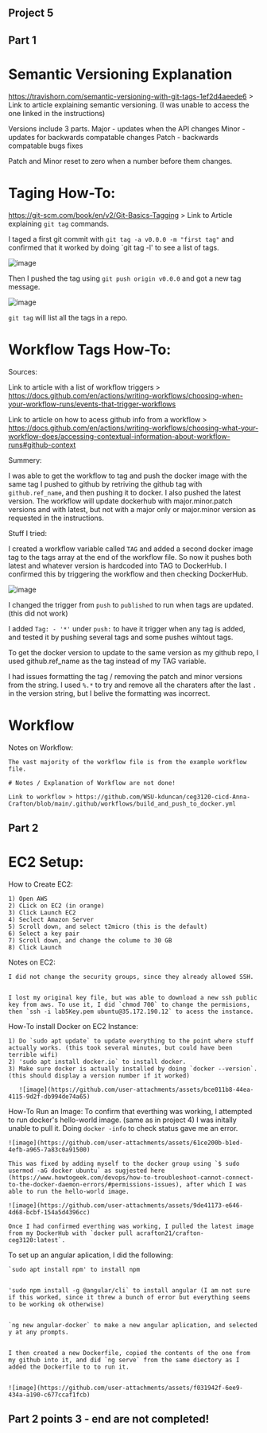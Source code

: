 ## Project 5 

## Part 1 

# Semantic Versioning Explanation

https://travishorn.com/semantic-versioning-with-git-tags-1ef2d4aeede6 > Link to article explaining semantic versioning. (I was unable to access the one linked in the instructions)

Versions include 3 parts. 
Major - updates when the API changes 
Minor - updates for backwards compatable changes
Patch - backwards compatable bugs fixes 

Patch and Minor reset to zero when a number before them changes. 

# Taging How-To:

https://git-scm.com/book/en/v2/Git-Basics-Tagging > Link to Article explaining `git tag` commands. 

I taged a first git commit with `git tag -a v0.0.0 -m "first tag"`
and confirmed that it worked by doing `git tag -l' to see a list of tags. 

![image](https://github.com/user-attachments/assets/2f97f6b4-7514-4713-b4e7-b397817fa92a)

Then I pushed the tag using `git push origin v0.0.0`
and got a new tag message. 

![image](https://github.com/user-attachments/assets/57922780-9f4a-41e6-bdff-3d7db263995c)

`git tag` will list all the tags in a repo. 

# Workflow Tags How-To:

Sources: 
  
  Link to article with a list of workflow triggers > https://docs.github.com/en/actions/writing-workflows/choosing-when-your-workflow-runs/events-that-trigger-workflows
  
  
  Link to article on how to acess github info from a workflow >  https://docs.github.com/en/actions/writing-workflows/choosing-what-your-workflow-does/accessing-contextual-information-about-workflow-runs#github-context 


Summery: 

  I was able to get the workflow to tag and push the docker image with the same tag I pushed to github by retriving the github tag with ` github.ref_name`, and then pushing it to docker. I also pushed the latest version. The workflow will update dockerhub with major.minor.patch versions and with latest, but not with a major only or major.minor version as requested in the instructions. 


Stuff I tried: 

  I created a workflow variable called `TAG` and added a second docker image tag to the tags array at the end of the workflow file. 
  So now it pushes both latest and whatever version is hardcoded into TAG to DockerHub. I confirmed this by triggering the workflow and then checking DockerHub. 
  
  ![image](https://github.com/user-attachments/assets/09a958a8-ba18-482f-ba80-08a7a500455f)
  
  I changed the trigger from `push` to `published` to run when tags are updated. (this did not work)

  
  I added `Tag: - '*'` under `push:` to have it trigger when any tag is added, and tested it by pushing several tags and some pushes wihtout tags. 
  
  
  To get the docker version to update to the same version as my github repo, I used github.ref_name as the tag instead of my TAG variable. 
  
  I had issues formatting the tag / removing the patch and minor versions from the string. I used `%.*` to try and remove all the charaters after the last `.` in the version string, but I belive the formatting was incorrect. 


# Workflow 

Notes on Workflow: 
  
    The vast majority of the workflow file is from the example workflow file. 
  
    # Notes / Explanation of Workflow are not done!
    
    Link to workflow > https://github.com/WSU-kduncan/ceg3120-cicd-Anna-Crafton/blob/main/.github/workflows/build_and_push_to_docker.yml

## Part 2

# EC2 Setup: 

How to Create EC2: 
  
    1) Open AWS
    2) CLick on EC2 (in orange)
    3) Click Launch EC2 
    4) Seclect Amazon Server 
    5) Scroll down, and select t2micro (this is the default)
    6) Select a key pair
    7) Scroll down, and change the colume to 30 GB 
    8) Click Launch


Notes on EC2: 
  
    I did not change the security groups, since they already allowed SSH. 
  
    
    I lost my original key file, but was able to download a new ssh public key from aws. To use it, I did `chmod 700` to change the permisions, 
    then `ssh -i lab5Key.pem ubuntu@35.172.190.12` to acess the instance. 

How-To install Docker on EC2 Instance: 
    
    1) Do `sudo apt update` to update everything to the point where stuff actually works. (this took several minutes, but could have been terrible wifi) 
    2) 'sudo apt install docker.io` to install docker.
    3) Make sure docker is actually installed by doing `docker --version`. (this should display a version number if it worked) 
  
       ![image](https://github.com/user-attachments/assets/bce011b8-44ea-4115-9d2f-db994de74a65)

How-To Run an Image: 
    To confirm that everthing was working, I attempted to run docker's hello-world image. (same as in project 4) I was initally unable to pull it. Doing `docker -info` to check status gave me an error. 
    
    ![image](https://github.com/user-attachments/assets/61ce200b-b1ed-4efb-a965-7a83c0a91500)
    
    This was fixed by adding myself to the docker group using `$ sudo usermod -aG docker ubuntu` as sugjested here (https://www.howtogeek.com/devops/how-to-troubleshoot-cannot-connect-to-the-docker-daemon-errors/#permissions-issues), after which I was able to run the hello-world image.
    
    ![image](https://github.com/user-attachments/assets/9de41173-e646-4d68-bcbf-154a5d4396cc)
    
    Once I had confirmed everthing was working, I pulled the latest image from my DockerHub with `docker pull acrafton21/crafton-ceg3120:latest`. 
    

To set up an angular aplication, I did the following:

  
    `sudo apt install npm' to install npm
    
    
    'sudo npm install -g @angular/cli` to install angular (I am not sure if this worked, since it threw a bunch of error but everything seems to be working ok otherwise) 
    
    
    `ng new angular-docker` to make a new angular aplication, and selected y at any prompts. 
    
    
    I then created a new Dockerfile, copied the contents of the one from my github into it, and did `ng serve` from the same diectory as I added the Dockerfile to to run it. 
  
    
    ![image](https://github.com/user-attachments/assets/f031942f-6ee9-434a-a190-c677ccaf1fcb)
  

## Part 2 points 3 - end are not completed! 



























